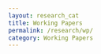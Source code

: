 ```yaml
---
layout: research_cat
title: Working Papers
permalink: /research/wp/
category: Working Papers
---
```

